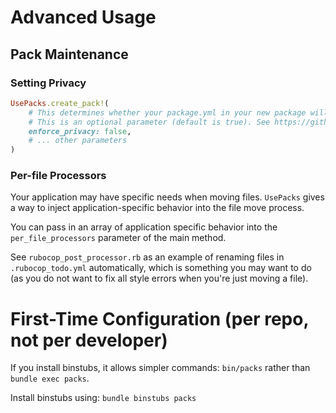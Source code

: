 # Advanced Usage
## Pack Maintenance
### Setting Privacy
```ruby
UsePacks.create_pack!(
    # This determines whether your package.yml in your new package will enforce privacy. See packwerk documentation for more details on this attribute.
    # This is an optional parameter (default is true). See https://github.com/Gusto/packs/discussions/19
    enforce_privacy: false,
    # ... other parameters
)
```

### Per-file Processors
Your application may have specific needs when moving files. `UsePacks` gives a way to inject application-specific behavior into the file move process.

You can pass in an array of application specific behavior into the `per_file_processors` parameter of the main method.

See `rubocop_post_processor.rb` as an example of renaming files in `.rubocop_todo.yml` automatically, which is something you may want to do (as you do not want to fix all style errors when you're just moving a file).

# First-Time Configuration (per repo, not per developer)
If you install binstubs, it allows simpler commands: `bin/packs` rather than `bundle exec packs`.

Install binstubs using:
`bundle binstubs packs`
